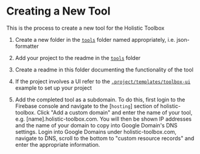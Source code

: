 # Creating a New Tool

This is the process to create a new tool for the Holistic Toolbox

1. Create a new folder in the [`tools`](/tools) folder named appropriately, i.e. json-formatter

2. Add your project to the readme in the [`tools`](/tools) folder

2. Create a readme in this folder documenting the functionality of the tool

3. If the project involves a UI refer to the [`.project/templates/toolbox-ui`](/.project/templates/toolbox-ui) example to set up your project

4. Add the completed tool as a subdomain. To do this, first login to the Firebase console and navigate to the [`hosting`] section of holistic-toolbox. Click "Add a custom domain" and enter the name of your tool, e.g. [name].holistic-toolbox.com. You will then be shown IP addresses and the name of your domain to copy into Google Domain's DNS settings. Login into Google Domains under holistic-toolbox.com, navigate to DNS, scroll to the bottom to "custom resource records" and enter the appropriate information.
